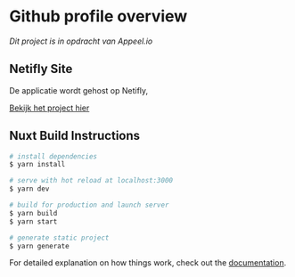 # Github profile overview 
_Dit project is in opdracht van Appeel.io_

## Netifly Site
De applicatie wordt gehost op Netifly,

[Bekijk het project hier](https://git-profile-overview.netlify.app/)


## Nuxt Build Instructions

```bash
# install dependencies
$ yarn install

# serve with hot reload at localhost:3000
$ yarn dev

# build for production and launch server
$ yarn build
$ yarn start

# generate static project
$ yarn generate
```

For detailed explanation on how things work, check out the [documentation](https://nuxtjs.org).

